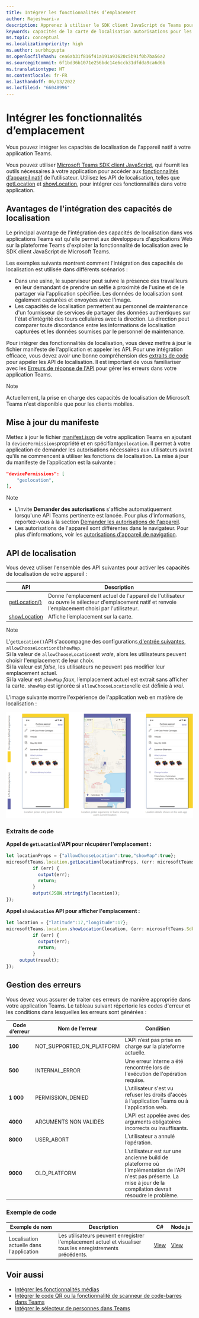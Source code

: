 ```yaml
---
title: Intégrer les fonctionnalités d’emplacement
author: Rajeshwari-v
description: Apprenez à utiliser le SDK client JavaScript de Teams pour exploiter les fonctionnalités de localisation à l'aide d'extraits de code et d'échantillons.
keywords: capacités de la carte de localisation autorisations pour les appareils natifs
ms.topic: conceptual
ms.localizationpriority: high
ms.author: surbhigupta
ms.openlocfilehash: cea6ab31f816f41a191a93620c5b91f0b7ba56a2
ms.sourcegitcommit: 6f1bd36b1071e256bdc14e6ccb31dfdda9ca6d6b
ms.translationtype: HT
ms.contentlocale: fr-FR
ms.lasthandoff: 06/13/2022
ms.locfileid: "66048996"
---
```

# <a name="integrate-location-capabilities"></a>Intégrer les fonctionnalités d’emplacement

Vous pouvez intégrer les capacités de localisation de l'appareil natif à votre application Teams.  

Vous pouvez utiliser [Microsoft Teams SDK client JavaScript](/javascript/api/overview/msteams-client?view=msteams-client-js-latest&preserve-view=true), qui fournit les outils nécessaires à votre application pour accéder aux [fonctionnalités d’appareil natif](native-device-permissions.md) de l’utilisateur. Utilisez les API de localisation, telles que [getLocation](/javascript/api/@microsoft/teams-js/location.locationprops) et [showLocation](/javascript/api/@microsoft/teams-js/location.locationprops?), pour intégrer ces fonctionnalités dans votre application.

## <a name="advantages-of-integrating-location-capabilities"></a>Avantages de l'intégration des capacités de localisation

Le principal avantage de l'intégration des capacités de localisation dans vos applications Teams est qu'elle permet aux développeurs d'applications Web sur la plateforme Teams d'exploiter la fonctionnalité de localisation avec le SDK client JavaScript de Microsoft Teams.

Les exemples suivants montrent comment l'intégration des capacités de localisation est utilisée dans différents scénarios :

* Dans une usine, le superviseur peut suivre la présence des travailleurs en leur demandant de prendre un selfie à proximité de l'usine et de le partager via l'application spécifiée. Les données de localisation sont également capturées et envoyées avec l'image.
* Les capacités de localisation permettent au personnel de maintenance d'un fournisseur de services de partager des données authentiques sur l'état d’intégrité des tours cellulaires avec la direction. La direction peut comparer toute discordance entre les informations de localisation capturées et les données soumises par le personnel de maintenance.

Pour intégrer des fonctionnalités de localisation, vous devez mettre à jour le fichier manifeste de l'application et appeler les API. Pour une intégration efficace, vous devez avoir une bonne compréhension des [extraits de code](#code-snippets) pour appeler les API de localisation.
Il est important de vous familiariser avec les [Erreurs de réponse de l'API](#error-handling) pour gérer les erreurs dans votre application Teams.

> [!NOTE]
> Actuellement, la prise en charge des capacités de localisation de Microsoft Teams n'est disponible que pour les clients mobiles.

## <a name="update-manifest"></a>Mise à jour du manifeste

Mettez à jour le fichier [manifest.json](../../resources/schema/manifest-schema.md#devicepermissions) de votre application Teams en ajoutant la `devicePermissions`propriété et en spécifiant`geolocation`. Il permet à votre application de demander les autorisations nécessaires aux utilisateurs avant qu'ils ne commencent à utiliser les fonctions de localisation. La mise à jour du manifeste de l’application est la suivante :

``` json
"devicePermissions": [
    "geolocation",
],
```

> [!NOTE]
>
> * L'invite **Demander des autorisations** s'affiche automatiquement lorsqu'une API Teams pertinente est lancée. Pour plus d'informations, reportez-vous à la section [Demander les autorisations de l'appareil](native-device-permissions.md).
> * Les autorisations de l'appareil sont différentes dans le navigateur. Pour plus d'informations, voir les [autorisations d'appareil de navigation](browser-device-permissions.md).

## <a name="location-apis"></a>API de localisation

Vous devez utiliser l'ensemble des API suivantes pour activer les capacités de localisation de votre appareil :

| API      | Description   |
| --- | --- |
|[getLocation()](/javascript/api/@microsoft/teams-js/location.locationprops) | Donne l'emplacement actuel de l'appareil de l'utilisateur ou ouvre le sélecteur d'emplacement natif et renvoie l'emplacement choisi par l'utilisateur. |
|[showLocation](/javascript/api/@microsoft/teams-js/location.locationprops?) | Affiche l’emplacement sur la carte. |

> [!NOTE]
> L'`getLocation()`API s'accompagne des configurations[ d'entrée suivantes](/javascript/api/@microsoft/teams-js/microsoftteams.location.locationprops), `allowChooseLocation`et`showMap`.<br/> Si la valeur de `allowChooseLocation`est *vraie*, alors les utilisateurs peuvent choisir l'emplacement de leur choix.<br/>  Si la valeur est *false*, les utilisateurs ne peuvent pas modifier leur emplacement actuel.<br/> Si la valeur est `showMap` *faux*, l’emplacement actuel est extrait sans afficher la carte. `showMap` est ignorée si `allowChooseLocation`elle est définie à *vrai*.

L'image suivante montre l'expérience de l'application web en matière de localisation :

![expérience des applications web pour les capacités de localisation](../../assets/images/tabs/location-capability.png)

### <a name="code-snippets"></a>Extraits de code

**Appel de `getLocation`l'API pour récupérer l'emplacement :**

```javascript
let locationProps = {"allowChooseLocation":true,"showMap":true};
microsoftTeams.location.getLocation(locationProps, (err: microsoftTeams.SdkError, location: microsoftTeams.location.Location) => {
          if (err) {
            output(err);
            return;
          }
          output(JSON.stringify(location));
});
```

**Appel `showLocation` API pour afficher l'emplacement :**

```javascript
let location = {"latitude":17,"longitude":17};
microsoftTeams.location.showLocation(location, (err: microsoftTeams.SdkError, result: boolean) => {
          if (err) {
            output(err);
            return;
          }
     output(result);
});
```

## <a name="error-handling"></a>Gestion des erreurs

Vous devez vous assurer de traiter ces erreurs de manière appropriée dans votre application Teams. Le tableau suivant répertorie les codes d'erreur et les conditions dans lesquelles les erreurs sont générées :

|Code d’erreur |  Nom de l’erreur     | Condition|
| --------- | --------------- | -------- |
| **100** | NOT_SUPPORTED_ON_PLATFORM | L’API n’est pas prise en charge sur la plateforme actuelle.|
| **500** | INTERNAL_ERROR | Une erreur interne a été rencontrée lors de l'exécution de l'opération requise.|
| **1 000** | PERMISSION_DENIED |L'utilisateur s'est vu refuser les droits d'accès à l'application Teams ou à l'application web.|
| **4000** | ARGUMENTS NON VALIDES | L’API est appelée avec des arguments obligatoires incorrects ou insuffisants.|
| **8000** | USER_ABORT |L’utilisateur a annulé l’opération.|
| **9000** | OLD_PLATFORM | L'utilisateur est sur une ancienne build de plateforme où l'implémentation de l'API n'est pas présente. La mise à jour de la compilation devrait résoudre le problème.|

### <a name="code-sample"></a>Exemple de code

|Exemple de nom | Description | C# | Node.js |
|----------------|-----------------|--------------|--------------|
| Localisation actuelle dans l'application | Les utilisateurs peuvent enregistrer l'emplacement actuel et visualiser tous les enregistrements précédents.| [View](https://github.com/OfficeDev/Microsoft-Teams-Samples/tree/main/samples/app-checkin-location/csharp) | [View](https://github.com/OfficeDev/Microsoft-Teams-Samples/tree/main/samples/app-checkin-location/nodejs) |

## <a name="see-also"></a>Voir aussi

* [Intégrer les fonctionnalités médias](mobile-camera-image-permissions.md)
* [Intégrer le code QR ou la fonctionnalité de scanneur de code-barres dans Teams](qr-barcode-scanner-capability.md)
* [Intégrer le sélecteur de personnes dans Teams](people-picker-capability.md)
